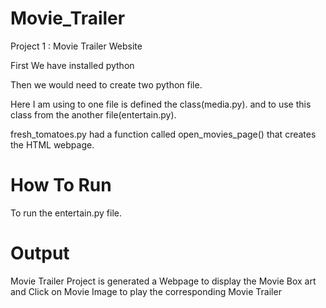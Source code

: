 # Movie_Trailer
Project 1 : Movie Trailer Website

First We have installed python

Then we would need to create two python file. 

Here I am using to one file is defined the class(media.py). and to use this class from the another file(entertain.py).

fresh_tomatoes.py had a function called open_movies_page() that creates the HTML webpage.


# How To Run

To run the entertain.py file.

# Output

Movie Trailer Project is generated a Webpage to display the Movie Box art and Click on Movie Image to play the corresponding Movie Trailer


